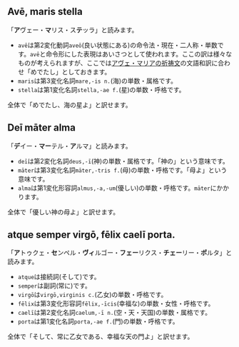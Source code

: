 ## Avē, maris stella
「**ア**ヴェー・**マ**リス・ス**テ**ッラ」と読みます。

- `avē`は第2変化動詞`aveō`(良い状態にある)の命令法・現在・二人称・単数です。`avē`と命令形にした表現はあいさつとして使われます。ここの訳は様々なものが考えられますが、ここでは[アヴェ・マリアの祈祷文](https://ja.wikipedia.org/wiki/%E3%82%A2%E3%83%B4%E3%82%A7%E3%83%BB%E3%83%9E%E3%83%AA%E3%82%A2)の文語和訳に合わせ「めでたし」としておきます。
- `maris`は第3変化名詞`mare,-is n.`(海)の単数・属格です。
- `stella`は第1変化名詞`stella,-ae f.`(星)の単数・呼格です。

全体で「めでたし、海の星よ」と訳せます。


## Deī māter alma
「**デ**イー・**マー**テル・**ア**ルマ」と読みます。

- `deī`は第2変化名詞`deus,-ī`(神)の単数・属格です。「神の」という意味です。
- `māter`は第3変化名詞`māter,-tris f.`(母)の単数・呼格です。「母よ」という意味です。
- `alma`は第1変化形容詞`almus,-a,-um`(優しい)の単数・呼格です。`māter`にかかります。

全体で「優しい神の母よ」と訳せます。

## atque semper virgō, fēlix caelī porta.
「**ア**トゥクェ・**セ**ンペル・**ヴィ**ルゴー・**フェー**リクス・**チェー**リー・**ポ**ルタ」と読みます。

- `atque`は接続詞(そして)です。
- `semper`は副詞(常に)です。
- `virgō`は`virgō,virginis c.`(乙女)の単数・呼格です。
- `fēlix`は第3変化形容詞`fēlix,-īcis`(幸福な)の単数・女性・呼格です。
- `caelī`は第2変化名詞`caelum,-ī n.`(空・天・天国)の単数・属格です。
- `porta`は第1変化名詞`porta,-ae f.`(門)の単数・呼格です。

全体で「そして、常に乙女である、幸福な天の門よ」と訳せます。
